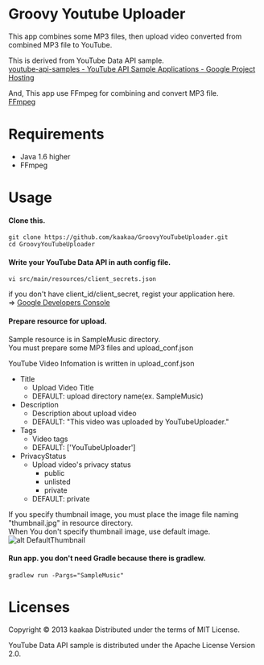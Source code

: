 Groovy Youtube Uploader
=======================

This app combines some MP3 files, then upload video converted from combined MP3 file to YouTube.

This is derived from YouTube Data API sample.  
[youtube-api-samples - YouTube API Sample Applications - Google Project Hosting](https://code.google.com/p/youtube-api-samples/source/browse/#git%2Fsamples%2Fjava%2Fyoutube-cmdline-uploadvideo-sample "youtube-api-samples - YouTube API Sample Applications - Google Project Hosting")

And, This app use FFmpeg for combining and convert MP3 file.  
[FFmpeg](http://www.ffmpeg.org/ "FFmpeg")

Requirements
============

* Java 1.6 higher
* FFmpeg

Usage
=====

#### Clone this.

```
git clone https://github.com/kaakaa/GroovyYouTubeUploader.git
cd GroovyYouTubeUploader
```

#### Write your YouTube Data API in auth config file.

```
vi src/main/resources/client_secrets.json
```

if you don't have client_id/client_secret, regist your application here.   
  => [Google Developers Console](https://code.google.com/apis/console/?api=youtube "Google Developers Console")


#### Prepare resource for upload.

Sample resource is in SampleMusic directory.  
You must prepare some MP3 files and upload_conf.json  

YouTube Video Infomation is written in upload_conf.json  
- Title
  - Upload Video Title
  - DEFAULT: upload directory name(ex. SampleMusic)
- Description
  - Description about upload video
  - DEFAULT: "This video was uploaded by YouTubeUploader."
- Tags
  - Video tags
  - DEFAULT: ['YouTubeUploader']
- PrivacyStatus
  - Upload video's privacy status
    - public
    - unlisted
    - private
  - DEFAULT: private


If you specify thumbnail image, you must place the image file naming "thumbnail.jpg" in resource directory.  
When You don't specify thumbnail image, use default image.  
![alt DefaultThumbnail](https://raw2.github.com/kaakaa/GroovyYouTubeUploader/master/src/main/resources/default.jpg "DefaultThumbnail")


#### Run app. you don't need Gradle because there is gradlew.

  ```
  gradlew run -Pargs="SampleMusic"
  ```

Licenses
========

Copyright © 2013 kaakaa Distributed under the terms of MIT License.

YouTube Data API sample is distributed under the Apache License Version 2.0.
